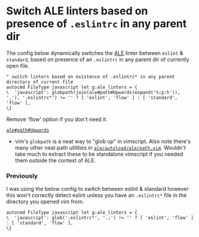 # Switch ALE linters based on presence of `.eslintrc` in any parent dir

The config below dynamically switches the [ALE](https://github.com/w0rp/ale) linter between `eslint` & `standard`, based on presence of an `.eslintrc` in
any parent dir of currently open file.


```vim
" switch linters based on existence of .eslintrc* in any parent directory of current file
autocmd FileType javascript let g:ale_linters = {
\  'javascript': globpath(join(ale#path#Upwards(expand('%:p:h')), ','), '.eslintrc*') != '' ? [ 'eslint', 'flow' ] : [ 'standard', 'flow' ],
\}
```

Remove 'flow' option if you don't need it.

[`ale#path#Upwards`](https://github.com/w0rp/ale/blob/a366d325a7c69fa20a3ab69ff8359bcd37d1487a/autoload/ale/path.vim#L155-L177) 
+ vim's `globpath` is a neat way to "glob up" in vimscript. 
Also note there's many other neat path utilities in [`ale/autoload/ale/path.vim`](https://github.com/w0rp/ale/blob/a366d325a7c69fa20a3ab69ff8359bcd37d1487a/autoload/ale/path.vim). 
Wouldn't take much to extract these to be standalone vimscript if you needed them outside the context of ALE.

### Previously

I was using the below config to switch between eslint & standard however this won't correctly detect eslint unless you have an `.eslintrc*` file in the directory you opened vim from.

```vim
autocmd FileType javascript let g:ale_linters = {
\  'javascript': glob('.eslintrc*', '.;') != '' ? [ 'eslint', 'flow' ] : [ 'standard', 'flow' ],
\}
```

